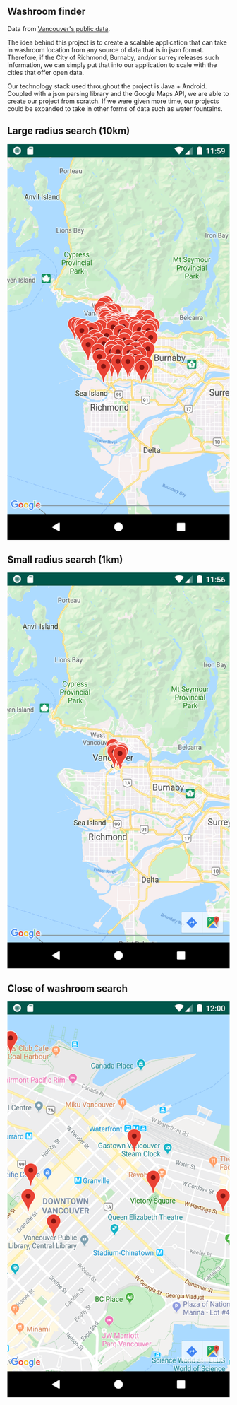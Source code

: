 ## Washroom finder

Data from [Vancouver's public data](https://opendata.vancouver.ca/pages/home/).

The idea behind this project is to create a scalable application that can take in  washroom location from any source of data that is in json format. Therefore, if the City of Richmond, Burnaby, and/or surrey releases such information, we can simply put that into our application to scale with the cities that offer open data. 

Our technology stack used throughout the project is Java + Android. Coupled with a json parsing library and the Google Maps API, we are able to create our project from scratch. If we were given more time, our projects could be expanded to take in other forms of data such as water fountains. 


## Large radius search (10km)
![](screenshot/large-radius.png?raw=true)

## Small radius search (1km)
![](screenshot/small-radius.png?raw=true)

## Close of washroom search
![](screenshot/closeup.png?raw=true)